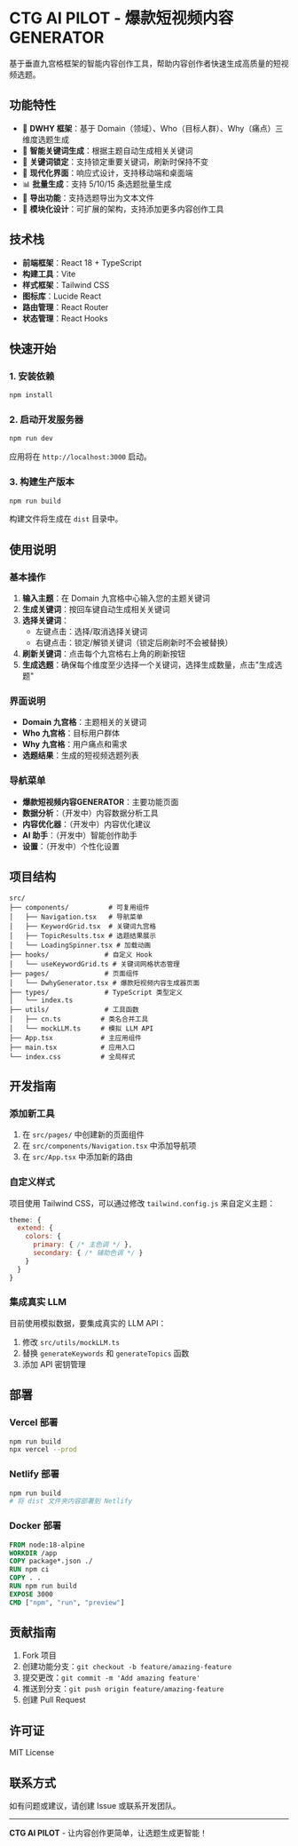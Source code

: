 # CTG AI PILOT - 爆款短视频内容GENERATOR

基于垂直九宫格框架的智能内容创作工具，帮助内容创作者快速生成高质量的短视频选题。

## 功能特性

- 🎯 **DWHY 框架**：基于 Domain（领域）、Who（目标人群）、Why（痛点）三维度选题生成
- 🔄 **智能关键词生成**：根据主题自动生成相关关键词
- 🔐 **关键词锁定**：支持锁定重要关键词，刷新时保持不变
- 🎨 **现代化界面**：响应式设计，支持移动端和桌面端
- 📊 **批量生成**：支持 5/10/15 条选题批量生成
- 💾 **导出功能**：支持选题导出为文本文件
- 🧩 **模块化设计**：可扩展的架构，支持添加更多内容创作工具

## 技术栈

- **前端框架**：React 18 + TypeScript
- **构建工具**：Vite
- **样式框架**：Tailwind CSS
- **图标库**：Lucide React
- **路由管理**：React Router
- **状态管理**：React Hooks

## 快速开始

### 1. 安装依赖

```bash
npm install
```

### 2. 启动开发服务器

```bash
npm run dev
```

应用将在 `http://localhost:3000` 启动。

### 3. 构建生产版本

```bash
npm run build
```

构建文件将生成在 `dist` 目录中。

## 使用说明

### 基本操作

1. **输入主题**：在 Domain 九宫格中心输入您的主题关键词
2. **生成关键词**：按回车键自动生成相关关键词
3. **选择关键词**：
   - 左键点击：选择/取消选择关键词
   - 右键点击：锁定/解锁关键词（锁定后刷新时不会被替换）
4. **刷新关键词**：点击每个九宫格右上角的刷新按钮
5. **生成选题**：确保每个维度至少选择一个关键词，选择生成数量，点击"生成选题"

### 界面说明

- **Domain 九宫格**：主题相关的关键词
- **Who 九宫格**：目标用户群体
- **Why 九宫格**：用户痛点和需求
- **选题结果**：生成的短视频选题列表

### 导航菜单

- **爆款短视频内容GENERATOR**：主要功能页面
- **数据分析**：（开发中）内容数据分析工具
- **内容优化器**：（开发中）内容优化建议
- **AI 助手**：（开发中）智能创作助手
- **设置**：（开发中）个性化设置

## 项目结构

```
src/
├── components/          # 可复用组件
│   ├── Navigation.tsx   # 导航菜单
│   ├── KeywordGrid.tsx  # 关键词九宫格
│   ├── TopicResults.tsx # 选题结果展示
│   └── LoadingSpinner.tsx # 加载动画
├── hooks/              # 自定义 Hook
│   └── useKeywordGrid.ts # 关键词网格状态管理
├── pages/              # 页面组件
│   └── DwhyGenerator.tsx # 爆款短视频内容生成器页面
├── types/              # TypeScript 类型定义
│   └── index.ts
├── utils/              # 工具函数
│   ├── cn.ts          # 类名合并工具
│   └── mockLLM.ts     # 模拟 LLM API
├── App.tsx            # 主应用组件
├── main.tsx           # 应用入口
└── index.css          # 全局样式
```

## 开发指南

### 添加新工具

1. 在 `src/pages/` 中创建新的页面组件
2. 在 `src/components/Navigation.tsx` 中添加导航项
3. 在 `src/App.tsx` 中添加新的路由

### 自定义样式

项目使用 Tailwind CSS，可以通过修改 `tailwind.config.js` 来自定义主题：

```javascript
theme: {
  extend: {
    colors: {
      primary: { /* 主色调 */ },
      secondary: { /* 辅助色调 */ }
    }
  }
}
```

### 集成真实 LLM

目前使用模拟数据，要集成真实的 LLM API：

1. 修改 `src/utils/mockLLM.ts` 
2. 替换 `generateKeywords` 和 `generateTopics` 函数
3. 添加 API 密钥管理

## 部署

### Vercel 部署

```bash
npm run build
npx vercel --prod
```

### Netlify 部署

```bash
npm run build
# 将 dist 文件夹内容部署到 Netlify
```

### Docker 部署

```dockerfile
FROM node:18-alpine
WORKDIR /app
COPY package*.json ./
RUN npm ci
COPY . .
RUN npm run build
EXPOSE 3000
CMD ["npm", "run", "preview"]
```

## 贡献指南

1. Fork 项目
2. 创建功能分支：`git checkout -b feature/amazing-feature`
3. 提交更改：`git commit -m 'Add amazing feature'`
4. 推送到分支：`git push origin feature/amazing-feature`
5. 创建 Pull Request

## 许可证

MIT License

## 联系方式

如有问题或建议，请创建 Issue 或联系开发团队。

---

**CTG AI PILOT** - 让内容创作更简单，让选题生成更智能！ 